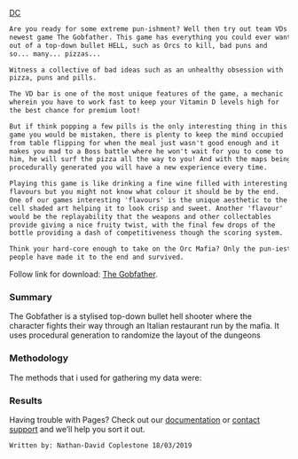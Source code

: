 [DC](DC.png)

```markdown
Are you ready for some extreme pun-ishment? Well then try out team VDs 
newest game The Gobfather. This game has everything you could ever want 
out of a top-down bullet HELL, such as Orcs to kill, bad puns and 
so... many... pizzas...

Witness a collective of bad ideas such as an unhealthy obsession with 
pizza, puns and pills.

The VD bar is one of the most unique features of the game, a mechanic
wherein you have to work fast to keep your Vitamin D levels high for 
the best chance for premium loot!

But if think popping a few pills is the only interesting thing in this 
game you would be mistaken, there is plenty to keep the mind occupied 
from table flipping for when the meal just wasn't good enough and it 
makes you mad to a Boss battle where he won't wait for you to come to 
him, he will surf the pizza all the way to you! And with the maps being 
procedurally generated you will have a new experience every time.

Playing this game is like drinking a fine wine filled with interesting 
flavours but you might not know what colour it should be by the end. 
One of our games interesting 'flavours' is the unique aesthetic to the 
cell shaded art helping it to look crisp and sweet. Another 'flavour' 
would be the replayability that the weapons and other collectables 
provide giving a nice fruity twist, with the final few drops of the 
bottle providing a dash of competitiveness though the scoring system.

Think your hard-core enough to take on the Orc Mafia? Only the pun-iest 
people have made it to the end and survived.
```

Follow link for download: [The Gobfather](https://sparky439.itch.io/the-gobfather).

### Summary

The Gobfather is a stylised top-down bullet hell shooter where the 
character fights their way through an Italian restaurant run by the
mafia. It uses procedural generation to randomize the layout of the 
dungeons

### Methodology

The methods that i used for gathering my data were:

### Results

Having trouble with Pages? Check out our [documentation](https://help.github.com/categories/github-pages-basics/) or [contact support](https://github.com/contact) and we’ll help you sort it out.

```
Written by: Nathan-David Coplestone 18/03/2019
```
